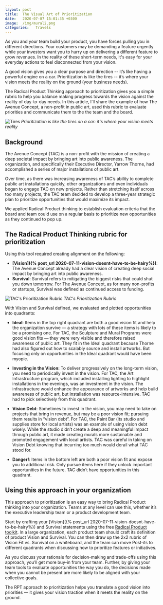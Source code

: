 ```yaml
---
layout: post
title:  The Visual Art of Prioritization
date:   2020-07-07 15:01:35 +0300
image:  /img/mural2.png
categories:   Travels
---
```


As you and your team build your product, you have forces pulling you in different directions. Your customers may be demanding a feature urgently while your investors want you to hurry up on delivering a different feature to grow revenues. In the reality of these short-term needs, it's easy for your everyday actions to feel disconnected from your vision.

A good vision gives you a clear purpose and direction -- it’s like having a powerful engine on a car. Prioritization is like the tires -- it’s where your vision meets the reality on the ground (your business needs).

 The Radical Product Thinking approach to prioritization gives you a simple rubric to help you balance making progress towards the vision against the reality of day-to-day needs. In this article, I'll share the example of how The Avenue Concept, a non-profit in public art, used this rubric to evaluate priorities and communicate them to the the team and the board.

![Tires]({{site.baseurl}}/img/tire.jpg)
*Prioritization is like the tires on a car: it's where your vision meets reality*

## Background
The Avenue Concept (TAC) is a non-profit with the mission of creating a deep societal impact by bringing art into public awareness. The organization, and specifically their Executive Director, Yarrow Thorne, had accomplished a series of major installations of public art.

Over time, as there was increasing awareness of TAC’s ability to complete public art installations quickly, other organizations and even individuals began to engage TAC on new projects. Rather than stretching itself across too many projects, the TAC team decided to develop a three-year strategic plan to prioritize opportunities that would maximize its impact.

We applied Radical Product thinking to establish evaluation criteria that the board and team could use on a regular basis to prioritize new opportunities as they continued to pop up.

## The Radical Product Thinking rubric for prioritization
Using this tool required creating alignment on the following:
* **[Vision]({% post_url 2020-07-11-vision-doesnt-have-to-be-hairy%})**: The Avenue Concept already had a clear vision of creating deep social impact by bringing art into public awareness.
* **Survival**: Survival refers to mitigating the biggest risks that could shut you down tomorrow. For The Avenue Concept, as for many non-profits or startups, Survival was defined as continued access to funding.

![TAC's Prioritization Rubric]({{site.baseurl}}/img/TAC_priorities.png)
*TAC's Prioritization Rubric*

With Vision and Survival defined, we evaluated and plotted opportunities into quadrants:
* **Ideal**: Items in the top right quadrant are both a good vision fit and help the organization survive — a strategy with lots of these items is likely to be a promising one. For TAC, the Sculpture and Mural Programs were good vision fits — they were very visible and therefore raised awareness of public art. They fit in the Ideal quadrant because Thorne had also figured out how to scalably source and install artworks. But focusing only on opportunities in the Ideal quadrant would have been myopic.

* **Investing in the Vision**: To deliver progressively on the long-term vision, you need to periodically invest in the vision. For TAC, the Art Infrastructure program, which included installing lighting to highlight installations in the evenings, was an investment in the vision. The infrastructure would enhance the appearance of artworks and help build awareness of public art, but installation was resource-intensive. TAC had to pick selectively from this quadrant.

* **Vision Debt**: Sometimes to invest in the vision, you may need to take on projects that bring in revenue, but may be a poor vision fit; pursuing them results in “vision debt”. For TAC, the Paint Bar (its studio and supplies store for local artists) was an example of using vision debt wisely. While the studio didn’t create a deep and meaningful impact through public art, it made creating murals more sustainable and promoted engagement with local artists. TAC was careful in taking on Vision Debt knowing that incurring too much would derail what TAC stood for.

* **Danger!**: Items in the bottom left are both a poor vision fit and expose you to additional risk. Only pursue items  here if they unlock important opportunities in the future. TAC didn’t have opportunities in this quadrant.

## Using this approach in your organization
This approach to prioritization is an easy way to bring Radical Product thinking into your organization. Teams at any level can use this, whether it’s the executive leadership team or a product development team.

Start by crafting your [Vision]({% post_url 2020-07-11-vision-doesnt-have-to-be-hairy%}) and Survival statements using the free [Radical Product toolkit](https://www.radicalproduct.com/toolkit). In a large organization, each product team should craft its definition of product Vision and Survival. You can then draw up the 2x2 rubric of Vision Fit vs. Survival on a whiteboard, and the team can move Post-its to different quadrants when discussing how to prioritize features or initiatives.

As you discuss your rationale for decision-making and trade-offs using this approach, you’ll get more buy-in from your team. Further, by giving your team tools to evaluate opportunities the way you do, the decisions made when you cannot be present are more likely to be aligned with your collective goals.

The RPT approach to prioritization helps you translate a good vision into priorities — it gives your vision traction when it meets the reality on the ground.


